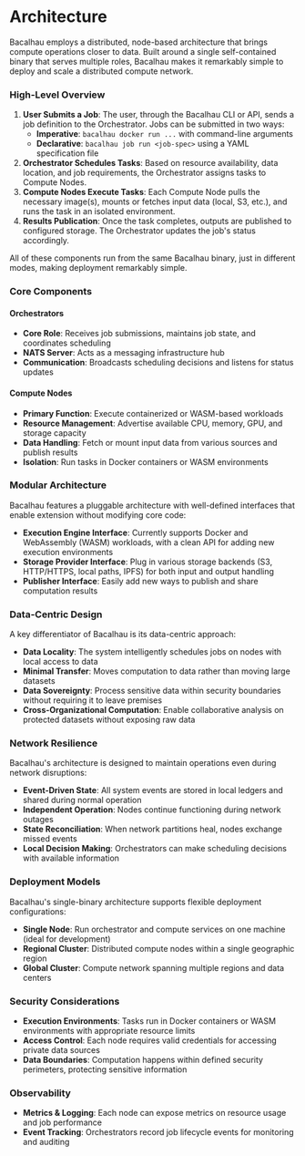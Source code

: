 # Architecture

Bacalhau employs a distributed, node-based architecture that brings compute operations closer to data. Built around a single self-contained binary that serves multiple roles, Bacalhau makes it remarkably simple to deploy and scale a distributed compute network.

### High-Level Overview

1. **User Submits a Job**: The user, through the Bacalhau CLI or API, sends a job definition to the Orchestrator. Jobs can be submitted in two ways:
   * **Imperative**: `bacalhau docker run ...` with command-line arguments
   * **Declarative**: `bacalhau job run <job-spec>` using a YAML specification file
2. **Orchestrator Schedules Tasks**: Based on resource availability, data location, and job requirements, the Orchestrator assigns tasks to Compute Nodes.
3. **Compute Nodes Execute Tasks**: Each Compute Node pulls the necessary image(s), mounts or fetches input data (local, S3, etc.), and runs the task in an isolated environment.
4. **Results Publication**: Once the task completes, outputs are published to configured storage. The Orchestrator updates the job's status accordingly.

All of these components run from the same Bacalhau binary, just in different modes, making deployment remarkably simple.

### Core Components

#### Orchestrators

* **Core Role**: Receives job submissions, maintains job state, and coordinates scheduling
* **NATS Server**: Acts as a messaging infrastructure hub
* **Communication**: Broadcasts scheduling decisions and listens for status updates

#### Compute Nodes

* **Primary Function**: Execute containerized or WASM-based workloads
* **Resource Management**: Advertise available CPU, memory, GPU, and storage capacity
* **Data Handling**: Fetch or mount input data from various sources and publish results
* **Isolation**: Run tasks in Docker containers or WASM environments

### Modular Architecture

Bacalhau features a pluggable architecture with well-defined interfaces that enable extension without modifying core code:

* **Execution Engine Interface**: Currently supports Docker and WebAssembly (WASM) workloads, with a clean API for adding new execution environments
* **Storage Provider Interface**: Plug in various storage backends (S3, HTTP/HTTPS, local paths, IPFS) for both input and output handling
* **Publisher Interface**: Easily add new ways to publish and share computation results

### Data-Centric Design

A key differentiator of Bacalhau is its data-centric approach:

* **Data Locality**: The system intelligently schedules jobs on nodes with local access to data
* **Minimal Transfer**: Moves computation to data rather than moving large datasets
* **Data Sovereignty**: Process sensitive data within security boundaries without requiring it to leave premises
* **Cross-Organizational Computation**: Enable collaborative analysis on protected datasets without exposing raw data

### Network Resilience

Bacalhau's architecture is designed to maintain operations even during network disruptions:

* **Event-Driven State**: All system events are stored in local ledgers and shared during normal operation
* **Independent Operation**: Nodes continue functioning during network outages
* **State Reconciliation**: When network partitions heal, nodes exchange missed events
* **Local Decision Making**: Orchestrators can make scheduling decisions with available information

### Deployment Models

Bacalhau's single-binary architecture supports flexible deployment configurations:

* **Single Node**: Run orchestrator and compute services on one machine (ideal for development)
* **Regional Cluster**: Distributed compute nodes within a single geographic region
* **Global Cluster**: Compute network spanning multiple regions and data centers

### Security Considerations

* **Execution Environments**: Tasks run in Docker containers or WASM environments with appropriate resource limits
* **Access Control**: Each node requires valid credentials for accessing private data sources
* **Data Boundaries**: Computation happens within defined security perimeters, protecting sensitive information

### Observability

* **Metrics & Logging**: Each node can expose metrics on resource usage and job performance
* **Event Tracking**: Orchestrators record job lifecycle events for monitoring and auditing
